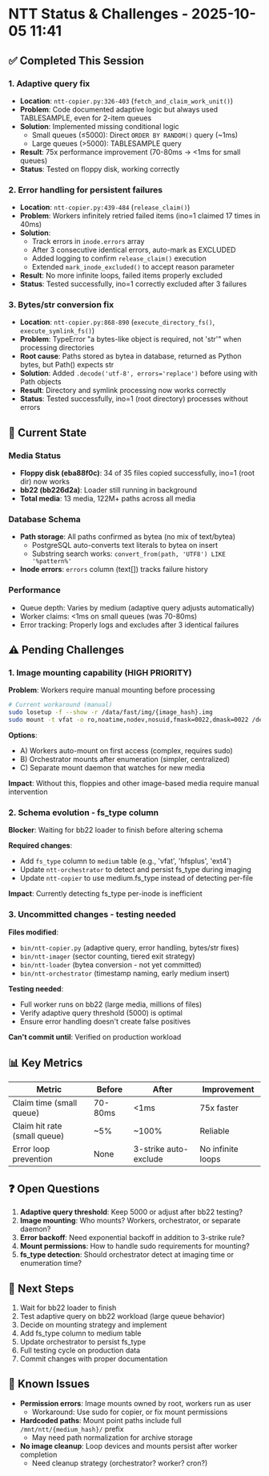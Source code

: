 # NTT Status & Challenges - 2025-10-05 11:41

## ✅ Completed This Session

### 1. Adaptive query fix
- **Location**: `ntt-copier.py:326-403` (`fetch_and_claim_work_unit()`)
- **Problem**: Code documented adaptive logic but always used TABLESAMPLE, even for 2-item queues
- **Solution**: Implemented missing conditional logic
  - Small queues (≤5000): Direct `ORDER BY RANDOM()` query (~1ms)
  - Large queues (>5000): TABLESAMPLE query
- **Result**: 75x performance improvement (70-80ms → <1ms for small queues)
- **Status**: Tested on floppy disk, working correctly

### 2. Error handling for persistent failures
- **Location**: `ntt-copier.py:439-484` (`release_claim()`)
- **Problem**: Workers infinitely retried failed items (ino=1 claimed 17 times in 40ms)
- **Solution**:
  - Track errors in `inode.errors` array
  - After 3 consecutive identical errors, auto-mark as EXCLUDED
  - Added logging to confirm `release_claim()` execution
  - Extended `mark_inode_excluded()` to accept reason parameter
- **Result**: No more infinite loops, failed items properly excluded
- **Status**: Tested successfully, ino=1 correctly excluded after 3 failures

### 3. Bytes/str conversion fix
- **Location**: `ntt-copier.py:868-890` (`execute_directory_fs()`, `execute_symlink_fs()`)
- **Problem**: TypeError "a bytes-like object is required, not 'str'" when processing directories
- **Root cause**: Paths stored as bytea in database, returned as Python bytes, but Path() expects str
- **Solution**: Added `.decode('utf-8', errors='replace')` before using with Path objects
- **Result**: Directory and symlink processing now works correctly
- **Status**: Tested successfully, ino=1 (root directory) processes without errors

## 🔄 Current State

### Media Status
- **Floppy disk (eba88f0c)**: 34 of 35 files copied successfully, ino=1 (root dir) now works
- **bb22 (bb226d2a)**: Loader still running in background
- **Total media**: 13 media, 122M+ paths across all media

### Database Schema
- **Path storage**: All paths confirmed as bytea (no mix of text/bytea)
  - PostgreSQL auto-converts text literals to bytea on insert
  - Substring search works: `convert_from(path, 'UTF8') LIKE '%pattern%'`
- **Inode errors**: `errors` column (text[]) tracks failure history

### Performance
- Queue depth: Varies by medium (adaptive query adjusts automatically)
- Worker claims: <1ms on small queues (was 70-80ms)
- Error tracking: Properly logs and excludes after 3 identical failures

## ⚠️ Pending Challenges

### 1. Image mounting capability (HIGH PRIORITY)
**Problem**: Workers require manual mounting before processing
```bash
# Current workaround (manual)
sudo losetup -f --show -r /data/fast/img/{image_hash}.img
sudo mount -t vfat -o ro,noatime,nodev,nosuid,fmask=0022,dmask=0022 /dev/loop0 /mnt/ntt/{medium_hash}
```

**Options**:
- A) Workers auto-mount on first access (complex, requires sudo)
- B) Orchestrator mounts after enumeration (simpler, centralized)
- C) Separate mount daemon that watches for new media

**Impact**: Without this, floppies and other image-based media require manual intervention

### 2. Schema evolution - fs_type column
**Blocker**: Waiting for bb22 loader to finish before altering schema

**Required changes**:
- Add `fs_type` column to `medium` table (e.g., 'vfat', 'hfsplus', 'ext4')
- Update `ntt-orchestrator` to detect and persist fs_type during imaging
- Update `ntt-copier` to use medium.fs_type instead of detecting per-file

**Impact**: Currently detecting fs_type per-inode is inefficient

### 3. Uncommitted changes - testing needed
**Files modified**:
- `bin/ntt-copier.py` (adaptive query, error handling, bytes/str fixes)
- `bin/ntt-imager` (sector counting, tiered exit strategy)
- `bin/ntt-loader` (bytea conversion - not yet committed)
- `bin/ntt-orchestrator` (timestamp naming, early medium insert)

**Testing needed**:
- Full worker runs on bb22 (large media, millions of files)
- Verify adaptive query threshold (5000) is optimal
- Ensure error handling doesn't create false positives

**Can't commit until**: Verified on production workload

## 📊 Key Metrics

| Metric | Before | After | Improvement |
|--------|--------|-------|-------------|
| Claim time (small queue) | 70-80ms | <1ms | 75x faster |
| Claim hit rate (small queue) | ~5% | ~100% | Reliable |
| Error loop prevention | None | 3-strike auto-exclude | No infinite loops |

## ❓ Open Questions

1. **Adaptive query threshold**: Keep 5000 or adjust after bb22 testing?
2. **Image mounting**: Who mounts? Workers, orchestrator, or separate daemon?
3. **Error backoff**: Need exponential backoff in addition to 3-strike rule?
4. **Mount permissions**: How to handle sudo requirements for mounting?
5. **fs_type detection**: Should orchestrator detect at imaging time or enumeration time?

## 🎯 Next Steps

1. Wait for bb22 loader to finish
2. Test adaptive query on bb22 workload (large queue behavior)
3. Decide on mounting strategy and implement
4. Add fs_type column to medium table
5. Update orchestrator to persist fs_type
6. Full testing cycle on production data
7. Commit changes with proper documentation

## 🐛 Known Issues

- **Permission errors**: Image mounts owned by root, workers run as user
  - Workaround: Use sudo for copier, or fix mount permissions
- **Hardcoded paths**: Mount point paths include full `/mnt/ntt/{medium_hash}/` prefix
  - May need path normalization for archive storage
- **No image cleanup**: Loop devices and mounts persist after worker completion
  - Need cleanup strategy (orchestrator? worker? cron?)
